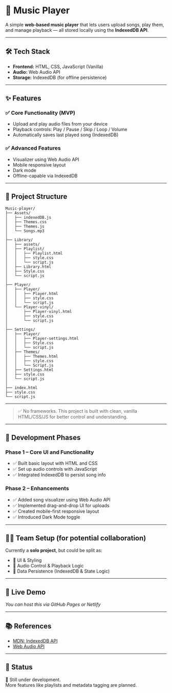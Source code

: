 # 🎵 Music Player

A simple **web-based music player** that lets users upload songs, play them, and manage playback — all stored locally using the **IndexedDB API**.

---

## 🛠️ Tech Stack

- **Frontend:** HTML, CSS, JavaScript (Vanilla)
- **Audio:** Web Audio API
- **Storage:** IndexedDB (for offline persistence)

---

## ✨ Features

### ✅ Core Functionality (MVP)

- Upload and play audio files from your device  
- Playback controls: Play / Pause / Skip / Loop / Volume  
- Automatically saves last played song (IndexedDB)

### ✅ Advanced Features

- Visualizer using Web Audio API  
- Mobile responsive layout  
- Dark mode  
- Offline-capable via IndexedDB

---

## 📁 Project Structure

```
Music-player/
├── Assets/
│   ├── indexedDB.js
│   ├── Themes.css
│   ├── Themes.js
│   └── Songs.mp3
│
├── Library/
│   ├── assets/
│   ├── Playlist/
│   │   ├── Playlist.html
│   │   ├── style.css
│   │   └── script.js
│   ├── Library.html
│   ├── Style.css
│   └── script.js
│
├── Player/
│   ├── Player/
│   │   ├── Player.html
│   │   ├── style.css
│   │   └── script.js
│   └── Player-vinyl/
│       ├── Player-vinyl.html
│       ├── style.css
│       └── script.js
│
├── Settings/
│   ├── Player/
│   │   ├── Player-settings.html
│   │   ├── Style.css
│   │   └── script.js
│   ├── Themes/
│   │   ├── Themes.html
│   │   ├── style.css
│   │   └── Script.js
│   ├── Settings.html
│   ├── style.css
│   └── script.js
│
├── index.html
├── style.css
└── script.js
```


---

> ✅ No frameworks. This project is built with clean, vanilla HTML/CSS/JS for better control and understanding.

---

## 🧭 Development Phases

### Phase 1 – Core UI and Functionality

- ✅ Built basic layout with HTML and CSS  
- ✅ Set up audio controls with JavaScript  
- ✅ Integrated IndexedDB to persist song info

### Phase 2 – Enhancements

- ✅ Added song visualizer using Web Audio API  
- ✅ Implemented drag-and-drop UI for uploads  
- ✅ Created mobile-first responsive layout  
- ✅ Introduced Dark Mode toggle

---

## 👨‍💻 Team Setup (for potential collaboration)

Currently a **solo project**, but could be split as:

- 🎨 UI & Styling  
- 🎵 Audio Control & Playback Logic  
- 💾 Data Persistence (IndexedDB & State Logic)

---

## 🔗 Live Demo

_You can host this via GitHub Pages or Netlify_

---

## 📚 References

- [MDN: IndexedDB API](https://developer.mozilla.org/en-US/docs/Web/API/IndexedDB_API)  
- [Web Audio API](https://developer.mozilla.org/en-US/docs/Web/API/Web_Audio_API)

---

## 📌 Status

🚧 Still under development.  
More features like playlists and metadata tagging are planned.

